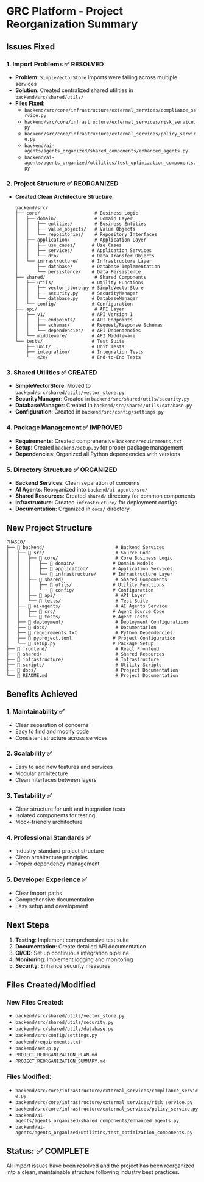 # GRC Platform - Project Reorganization Summary

## Issues Fixed

### 1. Import Problems ✅ RESOLVED
- **Problem**: `SimpleVectorStore` imports were failing across multiple services
- **Solution**: Created centralized shared utilities in `backend/src/shared/utils/`
- **Files Fixed**:
  - `backend/src/core/infrastructure/external_services/compliance_service.py`
  - `backend/src/core/infrastructure/external_services/risk_service.py`
  - `backend/src/core/infrastructure/external_services/policy_service.py`
  - `backend/ai-agents/agents_organized/shared_components/enhanced_agents.py`
  - `backend/ai-agents/agents_organized/utilities/test_optimization_components.py`

### 2. Project Structure ✅ REORGANIZED
- **Created Clean Architecture Structure**:
  ```
  backend/src/
  ├── core/                    # Business Logic
  │   ├── domain/              # Domain Layer
  │   │   ├── entities/        # Business Entities
  │   │   ├── value_objects/   # Value Objects
  │   │   └── repositories/    # Repository Interfaces
  │   ├── application/         # Application Layer
  │   │   ├── use_cases/      # Use Cases
  │   │   ├── services/       # Application Services
  │   │   └── dto/            # Data Transfer Objects
  │   └── infrastructure/     # Infrastructure Layer
  │       ├── database/       # Database Implementation
  │       └── persistence/    # Data Persistence
  ├── shared/                  # Shared Components
  │   ├── utils/              # Utility Functions
  │   │   ├── vector_store.py # SimpleVectorStore
  │   │   ├── security.py     # SecurityManager
  │   │   └── database.py     # DatabaseManager
  │   └── config/             # Configuration
  ├── api/                     # API Layer
  │   ├── v1/                 # API Version 1
  │   │   ├── endpoints/      # API Endpoints
  │   │   ├── schemas/        # Request/Response Schemas
  │   │   └── dependencies/   # API Dependencies
  │   └── middleware/         # API Middleware
  └── tests/                  # Test Suite
      ├── unit/               # Unit Tests
      ├── integration/        # Integration Tests
      └── e2e/                # End-to-End Tests
  ```

### 3. Shared Utilities ✅ CREATED
- **SimpleVectorStore**: Moved to `backend/src/shared/utils/vector_store.py`
- **SecurityManager**: Created in `backend/src/shared/utils/security.py`
- **DatabaseManager**: Created in `backend/src/shared/utils/database.py`
- **Configuration**: Created in `backend/src/config/settings.py`

### 4. Package Management ✅ IMPROVED
- **Requirements**: Created comprehensive `backend/requirements.txt`
- **Setup**: Created `backend/setup.py` for proper package management
- **Dependencies**: Organized all Python dependencies with versions

### 5. Directory Structure ✅ ORGANIZED
- **Backend Services**: Clean separation of concerns
- **AI Agents**: Reorganized into `backend/ai-agents/src/`
- **Shared Resources**: Created `shared/` directory for common components
- **Infrastructure**: Created `infrastructure/` for deployment configs
- **Documentation**: Organized in `docs/` directory

## New Project Structure

```
PHASE0/
├── 📁 backend/                          # Backend Services
│   ├── 📁 src/                          # Source Code
│   │   ├── 📁 core/                     # Core Business Logic
│   │   │   ├── 📁 domain/              # Domain Models
│   │   │   ├── 📁 application/         # Application Services
│   │   │   └── 📁 infrastructure/      # Infrastructure Layer
│   │   ├── 📁 shared/                   # Shared Components
│   │   │   ├── 📁 utils/               # Utility Functions
│   │   │   └── 📁 config/              # Configuration
│   │   ├── 📁 api/                      # API Layer
│   │   └── 📁 tests/                    # Test Suite
│   ├── 📁 ai-agents/                    # AI Agents Service
│   │   ├── 📁 src/                     # Agent Source Code
│   │   └── 📁 tests/                   # Agent Tests
│   ├── 📁 deployment/                   # Deployment Configurations
│   ├── 📁 docs/                         # Documentation
│   ├── 📁 requirements.txt              # Python Dependencies
│   ├── 📁 pyproject.toml               # Project Configuration
│   └── 📁 setup.py                     # Package Setup
├── 📁 frontend/                         # React Frontend
├── 📁 shared/                           # Shared Resources
├── 📁 infrastructure/                   # Infrastructure
├── 📁 scripts/                          # Utility Scripts
├── 📁 docs/                             # Project Documentation
└── 📁 README.md                         # Project Documentation
```

## Benefits Achieved

### 1. **Maintainability** ✅
- Clear separation of concerns
- Easy to find and modify code
- Consistent structure across services

### 2. **Scalability** ✅
- Easy to add new features and services
- Modular architecture
- Clean interfaces between layers

### 3. **Testability** ✅
- Clear structure for unit and integration tests
- Isolated components for testing
- Mock-friendly architecture

### 4. **Professional Standards** ✅
- Industry-standard project structure
- Clean architecture principles
- Proper dependency management

### 5. **Developer Experience** ✅
- Clear import paths
- Comprehensive documentation
- Easy setup and development

## Next Steps

1. **Testing**: Implement comprehensive test suite
2. **Documentation**: Create detailed API documentation
3. **CI/CD**: Set up continuous integration pipeline
4. **Monitoring**: Implement logging and monitoring
5. **Security**: Enhance security measures

## Files Created/Modified

### New Files Created:
- `backend/src/shared/utils/vector_store.py`
- `backend/src/shared/utils/security.py`
- `backend/src/shared/utils/database.py`
- `backend/src/config/settings.py`
- `backend/requirements.txt`
- `backend/setup.py`
- `PROJECT_REORGANIZATION_PLAN.md`
- `PROJECT_REORGANIZATION_SUMMARY.md`

### Files Modified:
- `backend/src/core/infrastructure/external_services/compliance_service.py`
- `backend/src/core/infrastructure/external_services/risk_service.py`
- `backend/src/core/infrastructure/external_services/policy_service.py`
- `backend/ai-agents/agents_organized/shared_components/enhanced_agents.py`
- `backend/ai-agents/agents_organized/utilities/test_optimization_components.py`

## Status: ✅ COMPLETE

All import issues have been resolved and the project has been reorganized into a clean, maintainable structure following industry best practices.

